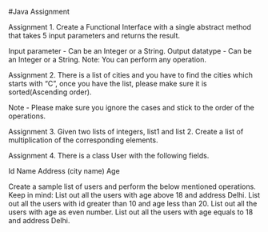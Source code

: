 #Java Assignment

Assignment 1. Create a Functional Interface with a single abstract method that takes 5 input parameters and returns the result.

Input parameter - Can be an Integer or a String.
Output datatype - Can be an Integer or a String.
Note: You can perform any operation.

Assignment 2. There is a list of cities and you have to find the cities which starts with “C”, once you have the list, please make sure it is sorted(Ascending order).

Note - Please make sure you ignore the cases and stick to the order of the operations.

Assignment 3. Given two lists of integers, list1 and list 2. Create a list of multiplication of the corresponding elements.


Assignment 4. There is a class User with the following fields.


Id
Name
Address (city name)
Age


Create a sample list of users and perform the below mentioned operations.
Keep in mind:
List out all the users with age above 18 and address Delhi.
List out all the users with id greater than 10 and age less than 20.
List out all the users with age as even number.
List out all the users with age equals to 18 and address Delhi.

